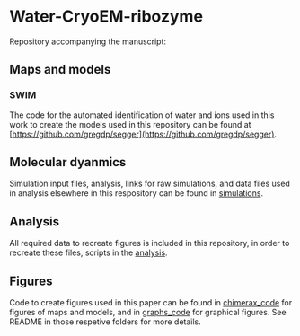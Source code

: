 # Water-CryoEM-ribozyme

Repository accompanying the manuscript: 

## Maps and models

### SWIM
The code for the automated identification of water and ions used in this work to create the models used in this repository can be found at [https://github.com/gregdp/segger](https://github.com/gregdp/segger).

## Molecular dyanmics
Simulation input files, analysis, links for raw simulations, and data files used in analysis elsewhere in this respository can be found in [simulations](simulations).

## Analysis
All required data to recreate figures is included in this repository, in order to recreate these files, scripts in the [analysis](analysis).

## Figures
Code to create figures used in this paper can be found in [chimerax_code](chimerax_code) for figures of maps and models, and in [graphs_code](graphs_code) for graphical figures. See README in those respetive folders for more details.





